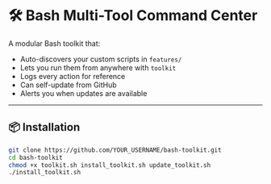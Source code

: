 # 🛠️ Bash Multi-Tool Command Center

A modular Bash toolkit that:
- Auto-discovers your custom scripts in `features/`
- Lets you run them from anywhere with `toolkit`
- Logs every action for reference
- Can self-update from GitHub
- Alerts you when updates are available

---

## 📦 Installation
```bash
git clone https://github.com/YOUR_USERNAME/bash-toolkit.git
cd bash-toolkit
chmod +x toolkit.sh install_toolkit.sh update_toolkit.sh
./install_toolkit.sh
